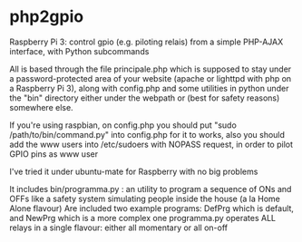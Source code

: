# php2gpio
Raspberry Pi 3: control gpio (e.g. piloting relais) from a simple PHP-AJAX interface, with Python subcommands

All is based through the file principale.php which is supposed to stay under a
password-protected area of your website (apache or lighttpd with php on a
Raspberry Pi 3), along with config.php and some utilities in python under the
"bin" directory either under the webpath or (best for safety reasons) somewhere
else.

If you're using raspbian, on config.php you should put
"sudo /path/to/bin/command.py"
into config.php for it to works, also you should add the www users into
/etc/sudoers with NOPASS request, in order to pilot GPIO pins as www user

I've tried it under ubuntu-mate for Raspberry with no big problems

It includes bin/programma.py : an utility to program a sequence of ONs and OFFs
like a safety system simulating people inside the house (a la Home Alone
flavour)
Are included two example programs: DefPrg which is default, and NewPrg which is
a more complex one
programma.py operates ALL relays in a single flavour: either all momentary or
all on-off
